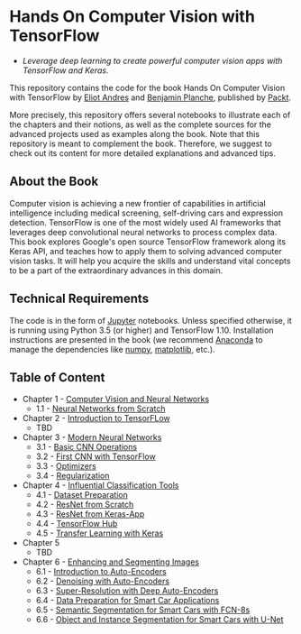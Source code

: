 # Hands On Computer Vision with TensorFlow
 - _Leverage deep learning to create powerful computer vision apps with TensorFlow and Keras._

This repository contains the code for the book Hands On Computer Vision with TensorFlow by [Eliot Andres](https://github.com/EliotAndres) and [Benjamin Planche](https://github.com/Aldream), published by [Packt](https://www.packtpub.com/?utm_source=github).

More precisely, this repository offers several notebooks to illustrate each of the chapters and their notions, as well as the complete sources for the advanced projects used as examples along the book. Note that this repository is meant to complement the book. Therefore, we suggest to check out its content for more detailed explanations and advanced tips.

## About the Book

Computer vision is achieving a new frontier of capabilities in artificial intelligence including medical screening, self-driving cars and expression detection. TensorFlow is one of the most widely used AI frameworks that leverages deep convolutional neural networks to process complex data. This book explores Google's open source TensorFlow framework along its Keras API, and teaches how to apply them to solving advanced computer vision tasks. It will help you acquire the skills and understand vital concepts to be a part of the extraordinary advances in this domain. 

## Technical Requirements

The code is in the form of [Jupyter](http://jupyter.org/) notebooks. Unless specified otherwise, it is running using Python 3.5 (or higher) and TensorFlow 1.10. Installation instructions are presented in the book (we recommend [Anaconda](https://anaconda.org/) to manage the dependencies like [numpy](http://www.numpy.org/), [matplotlib](https://matplotlib.org), etc.).

## Table of Content

- Chapter 1 - [Computer Vision and Neural Networks](/ch1)
    - 1.1 - [Neural Networks from Scratch](./ch1/ch1_notebook.ipynb)
- Chapter 2 - [Introduction to TensorFLow](/ch2)
    - TBD
- Chapter 3 - [Modern Neural Networks](/ch3)
    - 3.1 - [Basic CNN Operations](./ch3/ch3_notebook_1_basic_ops.ipynb)
    - 3.2 - [First CNN with TensorFlow](./ch3_notebook_2_first_cnn.ipynb)
    - 3.3 - [Optimizers](./ch3/ch3_notebook_3_optimizers.ipynb)
    - 3.4 - [Regularization](./ch3/ch3_notebook_4_regularization.ipynb)
- Chapter 4 - [Influential Classification Tools](/ch4)
    - 4.1 - [Dataset Preparation](./ch4/ch4_notebook_1_data_preparation.ipynb)
    - 4.2 - [ResNet from Scratch](./ch4/ch4_notebook_2_resnet_from_scratch.ipynb)
    - 4.3 - [ResNet from Keras-App](./ch4/ch4_notebook_3_resnet_from_keras_app.ipynb)
    - 4.4 - [TensorFlow Hub](./ch4/ch4_notebook_4_tf_hub.ipynb)
    - 4.5 - [Transfer Learning with Keras](./ch4/ch4_notebook_5_transfer_learning_with_keras.ipynb)
 - Chapter 5
    - TBD
 - Chapter 6 - [Enhancing and Segmenting Images](/ch6)
    - 6.1 - [Introduction to Auto-Encoders](./ch6/ch6_nb1_intro_to_autoencoders.ipynb)
    - 6.2 - [Denoising with Auto-Encoders](./ch6/ch6_nb2_denoising_with_autoencoders.ipynb)
    - 6.3 - [Super-Resolution with Deep Auto-Encoders](./ch6/ch6_nb3_super_resolution_with_dae.ipynb)
    - 6.4 - [Data Preparation for Smart Car Applications](./ch6/ch6_nb4_data_preparation_for_smart_car_apps.ipynb)
    - 6.5 - [Semantic Segmentation for Smart Cars with FCN-8s](./ch6/ch6_nb5_semantic_segmentation_for_smart_cars_with_fcn8s.ipynb)
    - 6.6 - [Object and Instance Segmentation for Smart Cars with U-Net](./ch6/ch6_nb6_object_and_instance_segmentation_for_smart_cars_with_unet.ipynb)

